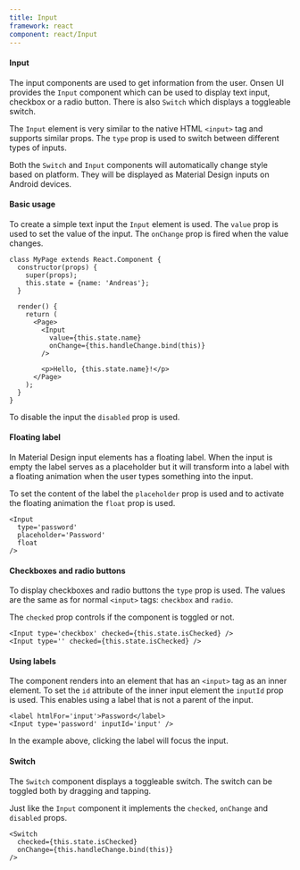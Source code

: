 ```yaml
---
title: Input
framework: react
component: react/Input
---
```


#### Input

The input components are used to get information from the user. Onsen UI provides the `Input` component which can be used to display text input, checkbox or a radio button. There is also `Switch` which displays a toggleable switch.

The `Input` element is very similar to the native HTML `<input>` tag and supports similar props. The `type` prop is used to switch between different types of inputs.

Both the `Switch` and `Input` components will automatically change style based on platform. They will be displayed as Material Design inputs on Android devices.

#### Basic usage

To create a simple text input the `Input` element is used. The `value` prop is used to set the value of the input. The `onChange` prop is fired when the value changes.

```
class MyPage extends React.Component {
  constructor(props) {
    super(props);
    this.state = {name: 'Andreas'};
  }

  render() {
    return (
      <Page>
        <Input
          value={this.state.name}
          onChange={this.handleChange.bind(this)}
        />

        <p>Hello, {this.state.name}!</p>
      </Page>
    );
  }
}
```

To disable the input the `disabled` prop is used.

#### Floating label

In Material Design input elements has a floating label. When the input is empty the label serves as a placeholder but it will transform into a label with a floating animation when the user types something into the input.

To set the content of the label the `placeholder` prop is used and to activate the floating animation the `float` prop is used.

```
<Input
  type='password'
  placeholder='Password'
  float
/>
```

#### Checkboxes and radio buttons

To display checkboxes and radio buttons the `type` prop is used. The values are the same as for normal `<input>` tags: `checkbox` and `radio`.

The `checked` prop controls if the component is toggled or not.

```
<Input type='checkbox' checked={this.state.isChecked} />
<Input type='' checked={this.state.isChecked} />
```

#### Using labels

The component renders into an element that has an `<input>` tag as an inner element. To set the `id` attribute of the inner input element the `inputId` prop is used. This enables using a label that is not a parent of the input.

```
<label htmlFor='input'>Password</label>
<Input type='password' inputId='input' />
```

In the example above, clicking the label will focus the input.

#### Switch

The `Switch` component displays a toggleable switch. The switch can be toggled both by dragging and tapping.

Just like the `Input` component it implements the `checked`, `onChange` and `disabled` props.

```
<Switch
  checked={this.state.isChecked}
  onChange={this.handleChange.bind(this)}
/>
```
